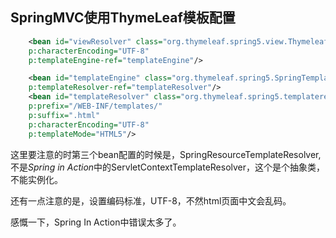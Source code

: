 ## SpringMVC使用ThymeLeaf模板配置

```xml
    <bean id="viewResolver" class="org.thymeleaf.spring5.view.ThymeleafViewResolver"
    p:characterEncoding="UTF-8"
    p:templateEngine-ref="templateEngine"/>

    <bean id="templateEngine" class="org.thymeleaf.spring5.SpringTemplateEngine"
    p:templateResolver-ref="templateResolver"/>
    <bean id="templateResolver" class="org.thymeleaf.spring5.templateresolver.SpringResourceTemplateResolver"
    p:prefix="/WEB-INF/templates/"
    p:suffix=".html"
    p:characterEncoding="UTF-8"
    p:templateMode="HTML5"/>
```

这里要注意的时第三个bean配置的时候是，SpringResourceTemplateResolver,不是*Spring in Action*中的ServletContextTemplateResolver，这个是个抽象类，不能实例化。   

还有一点注意的是，设置编码标准，UTF-8，不然html页面中文会乱码。

感慨一下，Spring In Action中错误太多了。

